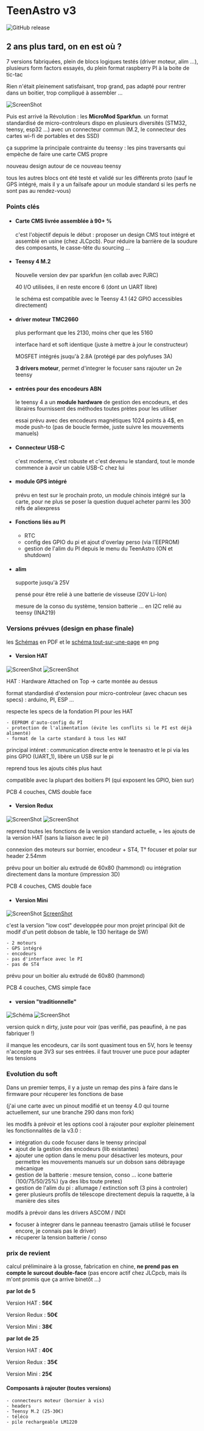 # TeenAstro v3

![GitHub release](https://img.shields.io/badge/Version-0.9-orange.svg)


## 2 ans plus tard, on en est où ?
7 versions fabriquées, plein de blocs logiques testés (driver moteur, alim ...), plusieurs form factors essayés, du plein format raspberry PI à la boite de tic-tac

Rien n'était pleinement satisfaisant, trop grand, pas adapté pour rentrer dans un boitier, trop compliqué à assembler ...

![ScreenShot](https://raw.githubusercontent.com/lordzurp/TeenAstro_Redux/master/Images/Teenastro_prototypes.jpg)

Puis est arrivé la Révolution : les **MicroMod Sparkfun**. 
un format standardisé de micro-controleurs dispo en plusieurs diversités (STM32, teensy, esp32 ...) avec un connecteur commun (M.2, le connecteur des cartes wi-fi de portables et des SSD)

ça supprime la principale contrainte du teensy : les pins traversants qui empèche de faire une carte CMS propre

nouveau design autour de ce nouveau teensy

tous les autres blocs ont été testé et validé sur les différents proto (sauf le GPS intégré, mais il y a un failsafe apour un module standard si les perfs ne sont pas au rendez-vous)

### Points clés

- #### Carte CMS livrée assemblée à 90+ %
	c'est l'objectif depuis le début : proposer un design CMS tout intégré et assemblé en usine (chez JLCpcb). Pour réduire la barrière de la soudure des composants, le casse-tête du sourcing ...

- #### Teensy 4 M.2
	Nouvelle version dev par sparkfun (en collab avec PJRC)

	40 I/O utilisées, il en reste encore 6 (dont un UART libre)

	le schéma est compatible avec le Teensy 4.1 (42 GPIO accessibles directement)
	

- #### driver moteur TMC2660
	plus performant que les 2130, moins cher que les 5160
	
	interface hard et soft identique (juste à mettre à jour le constructeur)
	
	MOSFET intégrés jsuqu'à 2.8A (protégé par des polyfuses 3A)

	**3 drivers moteur**, permet d'integrer le focuser sans rajouter un 2e teensy

- #### entrées pour des encodeurs ABN
	le teensy 4 a  un **module hardware** de gestion des encodeurs, et des libraires fournissent des méthodes toutes prètes pour les utiliser

	essai prévu avec des encodeurs magnétiques 1024 points à 4$, en mode push-to (pas de boucle fermée, juste suivre les mouvements manuels)

- #### Connecteur USB-C
	c'est moderne, c'est robuste et c'est devenu le standard, tout le monde commence à avoir un cable USB-C chez lui

- #### module GPS intégré
	prévu en test sur le prochain proto, un module chinois intégré sur la carte, pour ne plus se poser la question duquel acheter parmi les 300 réfs de aliexpress

- #### Fonctions liés au PI
	- RTC
	- config des GPIO du pi et ajout d'overlay perso (via l'EEPROM)
	- gestion de l'alim du PI depuis le menu du TeenAstro (ON et shutdown)

- #### alim
	supporte jusqu'à 25V

	pensé pour être relié à une batterie de visseuse (20V Li-Ion)

	mesure de la conso du système, tension batterie ... en I2C relié au teensy (INA219)

### Versions prévues (design en phase finale)


les [Schémas](https://github.com/lordzurp/TeenAstro_Redux/blob/master/HAT/Schematic_TeenAstro_v3.0.pdf) en PDF et le [schéma tout-sur-une-page](https://github.com/lordzurp/TeenAstro_Redux/blob/master/HAT/Schematic_TeenAstro_v3.0_single_sheet.png) en png

- #### Version HAT

![ScreenShot](https://raw.githubusercontent.com/lordzurp/TeenAstro_Redux/master/Images/TeenAstro_v3.0_HAT_top_small.png)
![ScreenShot](https://raw.githubusercontent.com/lordzurp/TeenAstro_Redux/master/Images/TeenAstro_v3.0_HAT_bot_small.png)

HAT : Hardware Attached on Top -> carte montée au dessus

format standardisé d'extension pour micro-controleur (avec chacun ses specs) : arduino, PI, ESP ...

respecte les specs de la fondation PI pour les HAT

	- EEPROM d'auto-config du PI
	- protection de l'alimentation (évite les conflits si le PI est déjà alimenté)
	- format de la carte standard à tous les HAT

principal intéret : communication directe entre le teenastro et le pi via les pins GPIO (UART_1), libère un USB sur le pi

reprend tous les ajouts cités plus haut

compatible avec la plupart des boitiers PI (qui exposent les GPIO, bien sur)

PCB 4 couches, CMS double face
	
- #### Version Redux

![ScreenShot](https://raw.githubusercontent.com/lordzurp/TeenAstro_Redux/master/Images/TeenAstro_v3.0_Redux_top_small.png)
![ScreenShot](https://raw.githubusercontent.com/lordzurp/TeenAstro_Redux/master/Images/TeenAstro_v3.0_Redux_bot_small.png)

reprend toutes les fonctions de la version standard actuelle, + les ajouts de la version HAT (sans la liaison avec le pi)

connexion des moteurs sur bornier, encodeur + ST4, T° focuser et polar sur header 2.54mm

prévu pour un boitier alu extrudé de 60x80 (hammond) ou intégration directement dans la monture (impression 3D)

PCB 4 couches, CMS double face

- #### Version Mini

![ScreenShot](https://raw.githubusercontent.com/lordzurp/TeenAstro_Redux/master/Images/TeenAstro_v3.0_Mini_top_small.png)
[ScreenShot](https://raw.githubusercontent.com/lordzurp/TeenAstro_Redux/master/Images/TeenAstro_v3.0_Mini_bot_small.png)

c'est la version "low cost" developpée pour mon projet principal (kit de modif d'un petit dobson de table, le 130 heritage de SW)

	- 2 moteurs
	- GPS intégré
	- encodeurs
	- pas d'interface avec le PI
	- pas de ST4

prévu pour un boitier alu extrudé de 60x80 (hammond)

PCB 4 couches, CMS simple face

- #### version "traditionnelle"

![Schéma](https://raw.githubusercontent.com/lordzurp/TeenAstro_Redux/master/HAT/Schematic_TeenAstro_v3.0_trad.png)
![ScreenShot](https://raw.githubusercontent.com/lordzurp/TeenAstro_Redux/master/Images/TeenAstro_v3.0_planche_a_clous.png)

version quick n dirty, juste pour voir (pas verifié, pas peaufiné, à ne pas fabriquer !)

il manque les encodeurs, car ils sont quasiment tous en 5V, hors le teensy n'accepte que 3V3 sur ses entrées. il faut trouver une puce pour adapter les tensions

### Evolution du soft
Dans un premier temps, il y a juste un remap des pins à faire dans le firmware pour récuperer les fonctions de base

(j'ai une carte avec un pinout modifié et un teensy 4.0 qui tourne actuellement, sur une branche 290 dans mon fork)

les modifs à prévoir et les options cool à rajouter pour exploiter pleinement les fonctionnalités de la v3.0 :

- intégration du code focuser dans le teensy principal
- ajout de la gestion des encodeurs (lib existantes)
- ajouter une option dans le menu pour désactiver les moteurs, pour permettre les mouvements manuels sur un dobson sans débrayage mécanique
- gestion de la batterie : mesure tension, conso ... icone batterie (100/75/50/25%) (ya des libs toute pretes)
- gestion de l'alim du pi : allumage / extinction soft (3 pins à controler)
- gerer plusieurs profils de télescope directement depuis la raquette, à la manière des sites

modifs à prévoir dans les drivers ASCOM / INDI

- focuser à integrer dans le panneau teenastro (jamais utilisé le focuser encore, je connais pas le driver)
- récuperer la tension batterie / conso

### prix de revient 

calcul préliminaire à la grosse, fabrication en chine, **ne prend pas en compte le surcout double-face** (pas encore actif chez JLCpcb, mais ils m'ont promis que ça arrive binetôt ...)

**par lot de 5**

Version HAT : **56€**

Version Redux : **50€**

Version Mini : **38€**

**par lot de 25**

Version HAT : **40€**

Version Redux : **35€**

Version Mini : **25€**

#### Composants à rajouter (toutes versions)

	- connecteurs moteur (bornier à vis)
	- headers
	- Teensy M.2 (25-30€)
	- téléco
	- pile rechargeable LM1220